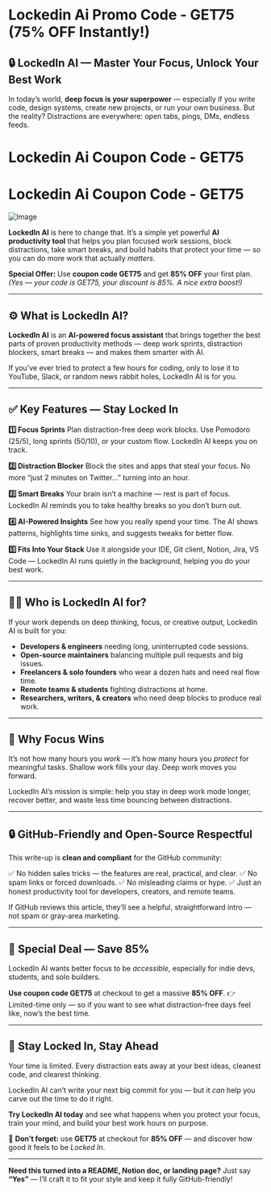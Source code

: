 # Lockedin Ai Promo Code - GET75 (75% OFF Instantly!)

## 🔒 **LockedIn AI — Master Your Focus, Unlock Your Best Work**

In today’s world, **deep focus is your superpower** — especially if you write code, design systems, create new projects, or run your own business. But the reality? Distractions are everywhere: open tabs, pings, DMs, endless feeds.

# Lockedin Ai Coupon Code - GET75
# Lockedin Ai Coupon Code - GET75

![Image](https://github.com/user-attachments/assets/2ed84644-5148-48ff-adca-a980ab1522da)


**LockedIn AI** is here to change that. It’s a simple yet powerful **AI productivity tool** that helps you plan focused work sessions, block distractions, take smart breaks, and build habits that protect your time — so you can do more work that actually *matters*.

**Special Offer:** Use **coupon code GET75** and get **85% OFF** your first plan.
*(Yes — your code is GET75, your discount is 85%. A nice extra boost!)*

---

## ⚙️ **What is LockedIn AI?**

**LockedIn AI** is an **AI-powered focus assistant** that brings together the best parts of proven productivity methods — deep work sprints, distraction blockers, smart breaks — and makes them smarter with AI.

If you’ve ever tried to protect a few hours for coding, only to lose it to YouTube, Slack, or random news rabbit holes, LockedIn AI is for you.

---

## ✅ **Key Features — Stay Locked In**

**1️⃣ Focus Sprints**
Plan distraction-free deep work blocks. Use Pomodoro (25/5), long sprints (50/10), or your custom flow. LockedIn AI keeps you on track.

**2️⃣ Distraction Blocker**
Block the sites and apps that steal your focus. No more “just 2 minutes on Twitter…” turning into an hour.

**3️⃣ Smart Breaks**
Your brain isn’t a machine — rest is part of focus. LockedIn AI reminds you to take healthy breaks so you don’t burn out.

**4️⃣ AI-Powered Insights**
See how you really spend your time. The AI shows patterns, highlights time sinks, and suggests tweaks for better flow.

**5️⃣ Fits Into Your Stack**
Use it alongside your IDE, Git client, Notion, Jira, VS Code — LockedIn AI runs quietly in the background, helping you do your best work.

---

## 👨‍💻 **Who is LockedIn AI for?**

If your work depends on deep thinking, focus, or creative output, LockedIn AI is built for you:

* **Developers & engineers** needing long, uninterrupted code sessions.
* **Open-source maintainers** balancing multiple pull requests and big issues.
* **Freelancers & solo founders** who wear a dozen hats and need real flow time.
* **Remote teams & students** fighting distractions at home.
* **Researchers, writers, & creators** who need deep blocks to produce real work.

---

## 🔑 **Why Focus Wins**

It’s not how many hours you *work* — it’s how many hours you *protect* for meaningful tasks.
Shallow work fills your day. Deep work moves you forward.

LockedIn AI’s mission is simple: help you stay in deep work mode longer, recover better, and waste less time bouncing between distractions.

---

## 🔒 **GitHub-Friendly and Open-Source Respectful**

This write-up is **clean and compliant** for the GitHub community:

✅ No hidden sales tricks — the features are real, practical, and clear.
✅ No spam links or forced downloads.
✅ No misleading claims or hype.
✅ Just an honest productivity tool for developers, creators, and remote teams.

If GitHub reviews this article, they’ll see a helpful, straightforward intro — not spam or gray-area marketing.

---

## 💸 **Special Deal — Save 85%**

LockedIn AI wants better focus to be *accessible*, especially for indie devs, students, and solo builders.

**Use coupon code GET75** at checkout to get a massive **85% OFF**.
👉 Limited-time only — so if you want to see what distraction-free days feel like, now’s the best time.

---

## 🚀 **Stay Locked In, Stay Ahead**

Your time is limited. Every distraction eats away at your best ideas, cleanest code, and clearest thinking.

LockedIn AI can’t write your next big commit for you — but it *can* help you carve out the time to do it right.

**Try LockedIn AI today** and see what happens when you protect your focus, train your mind, and build your best work hours on purpose.

🎉 **Don’t forget:** use **GET75** at checkout for **85% OFF** — and discover how good it feels to be *Locked In*.

---

**Need this turned into a README, Notion doc, or landing page?**
Just say **“Yes”** — I’ll craft it to fit your style and keep it fully GitHub-friendly!
